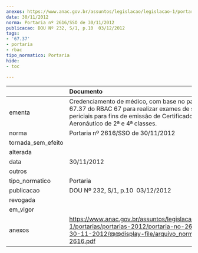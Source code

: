 ```yaml
---
anexos: https://www.anac.gov.br/assuntos/legislacao/legislacao-1/portarias/portarias-2012/portaria-no-2616-sso-de-30-11-2012/@@display-file/arquivo_norma/PA2012-2616.pdf
data: 30/11/2012
norma: Portaria nº 2616/SSO de 30/11/2012
publicacao: DOU Nº 232, S/1, p.10  03/12/2012
tags:
- '67.37'
- portaria
- rbac
tipo_normatico: Portaria
hide: 
- toc 
 
---
```


|                    | Documento                                                                                                                                                                           |
|:-------------------|:------------------------------------------------------------------------------------------------------------------------------------------------------------------------------------|
| ementa             | Credenciamento de médico, com base no parágrafo 67.37 do RBAC 67 para realizar exames de saúde periciais para fins de emissão de Certificado Médico Aeronáutico de 2ª e 4ª classes. |
| norma              | Portaria nº 2616/SSO de 30/11/2012                                                                                                                                                  |
| tornada_sem_efeito |                                                                                                                                                                                     |
| alterada           |                                                                                                                                                                                     |
| data               | 30/11/2012                                                                                                                                                                          |
| outros             |                                                                                                                                                                                     |
| tipo_normatico     | Portaria                                                                                                                                                                            |
| publicacao         | DOU Nº 232, S/1, p.10  03/12/2012                                                                                                                                                   |
| revogada           |                                                                                                                                                                                     |
| em_vigor           |                                                                                                                                                                                     |
| anexos             | https://www.anac.gov.br/assuntos/legislacao/legislacao-1/portarias/portarias-2012/portaria-no-2616-sso-de-30-11-2012/@@display-file/arquivo_norma/PA2012-2616.pdf                   |